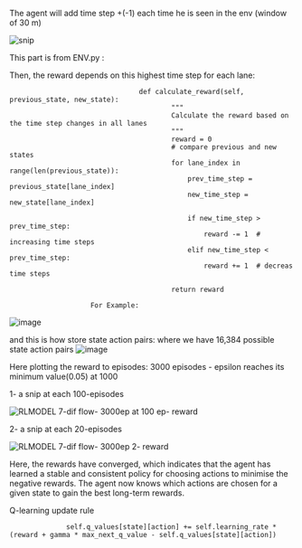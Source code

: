 

The agent will add time step +(-1) each time he is seen in the env (window of 30 m) 


![snip](https://github.com/user-attachments/assets/7b7ef096-d9dd-44a7-980c-05f80babfb51)


This part is from ENV.py :

            


Then, the reward depends on this highest time step for each lane:

                                    def calculate_reward(self, previous_state, new_state):
                                            """
                                            Calculate the reward based on the time step changes in all lanes
                                            """
                                            reward = 0
                                            # compare previous and new states
                                            for lane_index in range(len(previous_state)):
                                                prev_time_step = previous_state[lane_index]
                                                new_time_step = new_state[lane_index]
                                    
                                                if new_time_step > prev_time_step:
                                                    reward -= 1  # increasing time steps
                                                elif new_time_step < prev_time_step:
                                                    reward += 1  # decreas time steps
                                    
                                            return reward

                        For Example:
                        
![image](https://github.com/user-attachments/assets/8279417f-7e43-4623-9760-7d344039479e)

and this is how store state action pairs: 
where we have 16,384 possible state action pairs 
![image](https://github.com/user-attachments/assets/49e7a7e9-789f-4289-8c39-3a925112fe18)





Here plotting the reward to episodes: 
3000 episodes - epsilon reaches its minimum value(0.05) at 1000 

1- a snip at each 100-episodes 


![RLMODEL 7-dif flow- 3000ep at 100 ep- reward](https://github.com/user-attachments/assets/3c7458b2-e249-49e5-b655-5e912b8e7e14)

2- a snip at each 20-episodes 

![RLMODEL 7-dif flow- 3000ep 2- reward](https://github.com/user-attachments/assets/0f77eff1-c267-46db-8fa5-b2dd642eff37)



Here, the rewards have converged, which indicates that the agent has learned a stable and consistent policy for choosing actions to minimise the negative rewards. The agent now knows which actions are chosen for a given state to gain the best long-term rewards.




Q-learning update rule
                  
                  
                  
                  self.q_values[state][action] += self.learning_rate * (reward + gamma * max_next_q_value - self.q_values[state][action])


